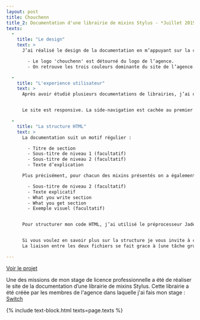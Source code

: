 ```yaml
---
layout: post
title: Chouchenn
title_2: Documentation d'une librairie de mixins Stylus - *Juillet 2015*
texts:
  -
    title: "Le design"
    text: >
      J’ai réalisé le design de la documentation en m’appuyant sur la charte graphique du site web de l’agence.

        - Le logo 'chouchenn' est détourné du logo de l’agence.
        - On retrouve les trois couleurs dominante du site de l’agence.

  -
    title: "L'experience utilisateur"
    text: >
      Après avoir étudié plusieurs documentations de librairies, j’ai opté pour un site one-page avec une side-navigation qui permet à l’utilisateur une meilleure visibilité sur le contenu du site. Les liens de la navigation correspondent à une ancre dans la page.


      Le site est responsive. La side-navigation est cachée au premier chargement pour de petits devices. L’accès au contenu est ainsi directement accessible à l’utilisateur, il peut à tout moment déplier la navigation s’il le souhaite car le bouton de menu reste disponible.

  -
    title: "La structure HTML"
    text: >
      La documentation suit un motif régulier :

        - Titre de section
        - Sous-titre de niveau 1 (facultatif)
        - Sous-titre de niveau 2 (facultatif)
        - Texte d’explication

      Plus précisément, pour chacun des mixins présentés on a également un motif récurent :

        - Sous-titre de niveau 2 (facultatif)
        - Texte explicatif
        - What you write section
        - What you get section
        - Exemple visuel (facultatif)


      Pour structurer mon code HTML, j’ai utilisé le préprocesseur Jade et un fichier au format YAML répertoriant mes différents titres et textes. Jade me permettait de boucler sur mes objets YAML et d’appeler, pour chaque itération, les contenus que je voulais faire apparaître.


      Si vous voulez en savoir plus sur la structure je vous invite à consulter le github du projet ou vous trouverez dans [pages/index.jade](https://github.com/Switch-Company/chouchenn/blob/documentation/pages/index.jade), les différentes boucles sur le fichier [locales/en_US/home.yaml](https://github.com/Switch-Company/chouchenn/blob/documentation/locales/en_US/home.yaml).
      La liaison entre les deux fichiers se fait grace à [une tâche grunt](https://github.com/Switch-Company/chouchenn/blob/documentation/Gruntfile.js).

---
```


[Voir le projet](http://chouchenn.switch.paris/)

Une des missions de mon stage de licence professionnelle a été de réaliser le site de la documentation d’une librairie de mixins Stylus.
Cette librairie a été créée par les membres de l'agence dans laquelle j'ai fais mon stage : [Switch](http://switch-company.com/)

{% include text-block.html texts=page.texts %}



